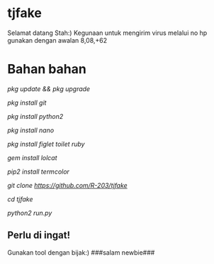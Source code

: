 # tjfake
 Selamat datang Stah:)
 Kegunaan
 untuk mengirim virus melalui no hp
 gunakan dengan awalan 8,08,+62
# Bahan bahan
*pkg update && pkg upgrade*

*pkg install git*

*pkg install python2*

*pkg install nano*

*pkg install figlet toilet ruby*

*gem install lolcat*

*pip2 install termcolor*

*git clone https://github.com/R-203/tjfake*

*cd tjfake*

*python2 run.py*
## Perlu di ingat!
Gunakan tool dengan bijak:)
###salam newbie###

